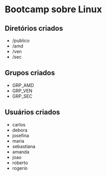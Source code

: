 # Bootcamp sobre Linux

## Diretórios criados

- /publico
- /amd
- /ven
- /sec

## Grupos criados

- GRP_AMD
- GRP_VEN
- GRP_SEC

## Usuários criados

- carlos
- debora
- josefina
- maria
- sebastiana
- amanda
- joao
- roberto
- rogerio
